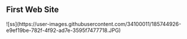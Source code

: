 <h2>First Web Site</h2>
![ss](https://user-images.githubusercontent.com/34100011/185744926-e9ef19be-782f-4f92-ad7e-3595f7477718.JPG)
